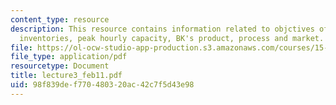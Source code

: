```yaml
---
content_type: resource
description: This resource contains information related to objctives of burger king,
  inventories, peak hourly capacity, BK's product, process and market.
file: https://ol-ocw-studio-app-production.s3.amazonaws.com/courses/15-760a-operations-management-spring-2002/98f839def770480320ac42c7f5d43e98_lecture3_feb11.pdf
file_type: application/pdf
resourcetype: Document
title: lecture3_feb11.pdf
uid: 98f839de-f770-4803-20ac-42c7f5d43e98
---
```

